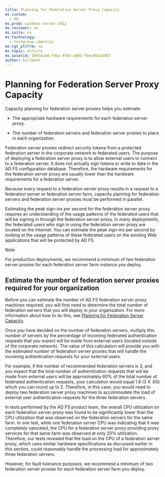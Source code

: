 ```yaml
---
title: Planning for Federation Server Proxy Capacity
ms.custom: 
  - AD
ms.prod: windows-server-2012
ms.reviewer: na
ms.suite: na
ms.technology: 
  - techgroup-identity
ms.tgt_pltfrm: na
ms.topic: article
ms.assetid: 30454ce0-f9ba-4f65-a502-fbec892a5057
author: billmath
---
```

# Planning for Federation Server Proxy Capacity
Capacity planning for federation server proxies helps you estimate:  
  
-   The appropriate hardware requirements for each federation server proxy.  
  
-   The number of federation servers and federation server proxies to place in each organization.  
  
Federation server proxies redirect security tokens from a protected federation server in the corporate network to federated users. The purpose of deploying a federation server proxy is to allow external users to connect to a federation server. It does not actually sign tokens or write to data in the AD FS configuration database. Therefore, the hardware requirements for the federation server proxy are usually lower than the hardware requirements for a federation server.  
  
Because every request to a federation server proxy results in a request to a federation server or federation server farm, capacity planning for federation servers and federation server proxies must be performed in parallel.  
  
Estimating the peak sign\-ins per second for the federation server proxy requires an understanding of the usage patterns of the federated users that will be signing in through the federation server proxy. In many deployments, the federated users who sign in using the federation server proxy are located on the Internet. You can estimate the peak sign\-ins per second by looking at the usage patterns of these federated users on the existing Web applications that will be protected by AD FS.  
  
> [!NOTE]  
> For production deployments, we recommend a minimum of two federation server proxies for each federation server farm instance you deploy.  
  
## Estimate the number of federation server proxies required for your organization  
Before you can estimate the number of AD FS federation server proxy machines required, you will first need to determine the total number of federation servers that you will deploy in your organization. For more information about how to do this, see [Planning for Federation Server Capacity](../../../../active-directory-federation-services/plan/WS2012-guide/server-capacity/planning-federation-server-capacity.md).  
  
Once you have decided on the number of federation servers, multiply this number of servers by the percentage of incoming federated authentication requests that you expect will be made from external users \(located outside of the corporate network\). The value of this calculation will provide you with the estimated number of federation server proxies that will handle the incoming authentication requests for your external users.  
  
For example, if the number of recommended federation servers is 3, and you expect that the total number of authentication requests that will be made from external users will be approximately 60% of the total number of federated authentication requests, your calculation would equal 1.8 \(3 X .60\) which you can round up to 2.  Therefore, in this case, you would need to deploy two federation server proxy machines to accommodate the load of external user authentication requests for the three federation servers.  
  
In tests performed by the AD FS product team, the overall CPU utilization on each federation server proxy was found to be significantly lower than the CPU utilization that was observed on the federation servers for the same farm.  In one test, while one federation server CPU was indicating that it was completely saturated, the CPU for a federation server proxy providing proxy services for that same farm was observed at only 20% utilization. Therefore, our tests revealed that the load on the CPU of a federation server proxy, which uses similar hardware specifications as discussed earlier in this section, could reasonably handle the processing load for approximately three federation servers.  
  
However, for fault tolerance purposes, we recommend a minimum of two federation server proxies for each federation server farm you deploy.  
  

